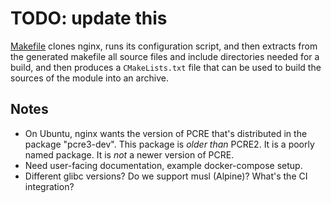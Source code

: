 # TODO: update this

[Makefile](Makefile) clones nginx, runs its configuration script, and then
extracts from the generated makefile all source files and include directories
needed for a build, and then produces a `CMakeLists.txt` file that can be
used to build the sources of the module into an archive.

Notes
-----
- On Ubuntu, nginx wants the version of PCRE that's distributed in the package
  "pcre3-dev".  This package is _older than_ PCRE2.  It is a poorly named
  package.  It is _not_ a newer version of PCRE.
- Need user-facing documentation, example docker-compose setup.
- Different glibc versions?  Do we support musl (Alpine)? What's the CI integration?
